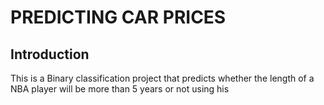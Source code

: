 # PREDICTING CAR PRICES

## Introduction

This is a Binary classification project that predicts whether the length of a NBA player will be more than 5 years or not using his
